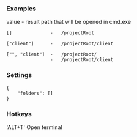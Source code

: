 ### Examples
value - result path that will be opened in cmd.exe
```
[]				-	/projectRoot

["client"]		-	/projectRoot/client

["", "client"]	-	/projectRoot/
				-	/projectRoot/client
```

### Settings
```
{
	"folders": []
}
```

### Hotkeys
'ALT+T' Open terminal